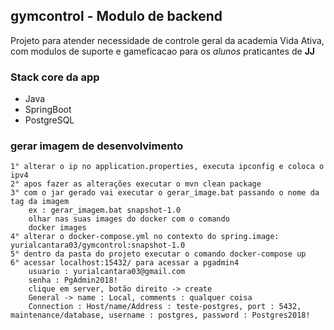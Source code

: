 ## gymcontrol - Modulo de backend


Projeto para atender necessidade de controle geral da academia Vida Ativa, com modulos de suporte e gameficacao para os *alunos* praticantes de **JJ** 

### Stack core da app
- Java
- SpringBoot
- PostgreSQL
### gerar imagem de desenvolvimento
    1° alterar o ip no application.properties, executa ipconfig e coloca o ipv4 
    2° apos fazer as alterações executar o mvn clean package
    3° com o jar gerado vai executar o gerar_image.bat passando o nome da tag da imagem
        ex : gerar_imagem.bat snapshot-1.0
        olhar nas suas images do docker com o comando 
        docker images
    4° alterar o docker-compose.yml no contexto do spring.image: yurialcantara03/gymcontrol:snapshot-1.0
    5° dentro da pasta do projeto executar o comando docker-compose up
    6° acessar localhost:15432/ para acessar a pgadmin4
        usuario : yurialcantara03@gmail.com
        senha : PgAdmin2018!
        clique em server, botão direito -> create 
        General -> name : Local, comments : qualquer coisa
        Connection : Host/name/Address : teste-postgres, port : 5432, maintenance/database, username : postgres, password : Postgres2018!


